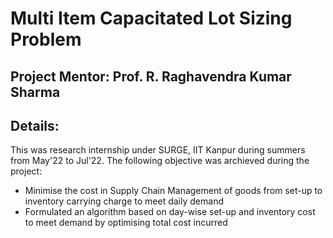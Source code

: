 # Multi Item Capacitated Lot Sizing Problem

## Project Mentor: Prof. R. Raghavendra Kumar Sharma

## Details:

This was research internship under SURGE, IIT Kanpur during summers from May'22 to Jul'22. The following objective was archieved during the project:
- Minimise the cost in Supply Chain Management of goods from set-up to inventory carrying charge to meet daily demand
- Formulated an algorithm based on day-wise set-up and inventory cost to meet demand by optimising total cost incurred

